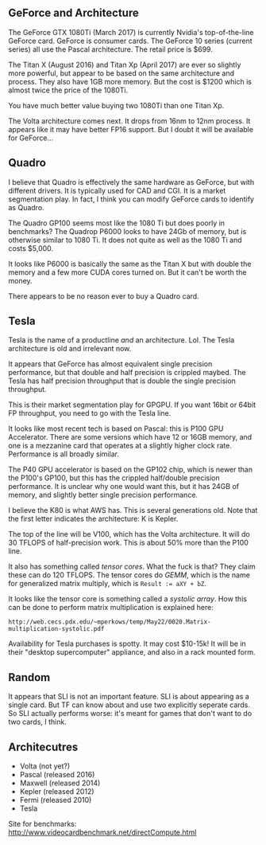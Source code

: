 ## GeForce and Architecture

The GeForce GTX 1080Ti (March 2017) is currently Nvidia's
top-of-the-line GeForce card. GeForce is consumer cards. The GeForce
10 series (current series) all use the Pascal architecture. The retail
price is $699.

The Titan X (August 2016) and Titan Xp (April 2017) are ever so
slightly more powerful, but appear to be based on the same
architecture and process. They also have 1GB more memory. But the cost
is $1200 which is almost twice the price of the 1080Ti.

You have much better value buying two 1080Ti than one Titan Xp.

The Volta architecture comes next. It drops from 16nm to 12nm
process. It appears like it may have better FP16 support. But I doubt
it will be available for GeForce...

## Quadro

I believe that Quadro is effectively the same hardware as GeForce, but
with different drivers. It is typically used for CAD and CGI. It is a
market segmentation play. In fact, I think you can modify GeForce
cards to identify as Quadro.

The Quadro GP100 seems most like the 1080 Ti but does poorly in
benchmarks? The Quadrop P6000 looks to have 24Gb of memory, but is
otherwise similar to 1080 Ti. It does not quite as well as the 1080 Ti
and costs $5,000.

It looks like P6000 is basically the same as the Titan X but with
double the memory and a few more CUDA cores turned on. But it can't be
worth the money.

There appears to be no reason ever to buy a Quadro card.

## Tesla

Tesla is the name of a productline *and* an architecture. Lol. The
Tesla architecture is old and irrelevant now.

It appears that GeForce has almost equivalent single precision
performance, but that double and half precision is crippled
maybed. The Tesla has half precision throughput that is double the
single precision throughput.

This is their market segmentation play for GPGPU. If you want 16bit or
64bit FP throughput, you need to go with the Tesla line.

It looks like most recent tech is based on Pascal: this is P100 GPU
Accelerator. There are some versions which have 12 or 16GB memory, and
one is a mezzanine card that operates at a slightly higher clock
rate. Performance is all broadly similar.

The P40 GPU accelerator is based on the GP102 chip, which is newer
than the P100's GP100, but this has the crippled half/double precision
performance. It is unclear why one would want this, but it has 24GB of
memory, and slightly better single precision performance.

I believe the K80 is what AWS has. This is several generations
old. Note that the first letter indicates the architecture: K is Kepler.

The top of the line will be V100, which has the Volta architecture. It
will do 30 TFLOPS of half-precision work. This is about 50% more than
the P100 line.

It also has something called *tensor cores*. What the fuck is that?
They claim these can do 120 TFLOPS. The tensor cores do *GEMM*, which
is the name for generalized matrix multiply, which is `Result := aXY +
bZ`.

It looks like the tensor core is something called a *systolic
array*. How this can be done to perform matrix multiplication is
explained here:

    http://web.cecs.pdx.edu/~mperkows/temp/May22/0020.Matrix-multiplication-systolic.pdf

Availability for Tesla purchases is spotty. It may cost $10-15k! It
will be in their "desktop supercomputer" appliance, and also in a rack
mounted form.

## Random

It appears that SLI is not an important feature. SLI is about
appearing as a single card. But TF can know about and use two
explicitly seperate cards. So SLI actually performs worse: it's meant
for games that don't want to do two cards, I think.

## Architecutres

* Volta (not yet?)
* Pascal (released 2016)
* Maxwell (released 2014)
* Kepler (released 2012)
* Fermi (released 2010)
* Tesla

Site for benchmarks: http://www.videocardbenchmark.net/directCompute.html
